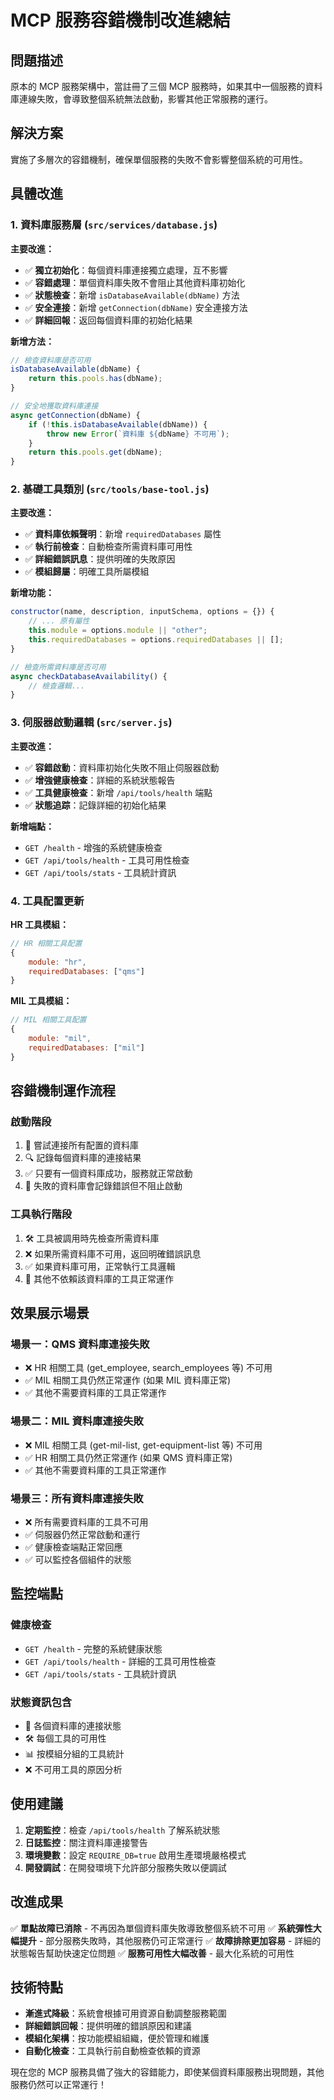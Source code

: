 # MCP 服務容錯機制改進總結

## 問題描述

原本的 MCP 服務架構中，當註冊了三個 MCP 服務時，如果其中一個服務的資料庫連線失敗，會導致整個系統無法啟動，影響其他正常服務的運行。

## 解決方案

實施了多層次的容錯機制，確保單個服務的失敗不會影響整個系統的可用性。

## 具體改進

### 1. 資料庫服務層 (`src/services/database.js`)

**主要改進：**

- ✅ **獨立初始化**：每個資料庫連接獨立處理，互不影響
- ✅ **容錯處理**：單個資料庫失敗不會阻止其他資料庫初始化
- ✅ **狀態檢查**：新增 `isDatabaseAvailable(dbName)` 方法
- ✅ **安全連接**：新增 `getConnection(dbName)` 安全連接方法
- ✅ **詳細回報**：返回每個資料庫的初始化結果

**新增方法：**

```javascript
// 檢查資料庫是否可用
isDatabaseAvailable(dbName) {
    return this.pools.has(dbName);
}

// 安全地獲取資料庫連接
async getConnection(dbName) {
    if (!this.isDatabaseAvailable(dbName)) {
        throw new Error(`資料庫 ${dbName} 不可用`);
    }
    return this.pools.get(dbName);
}
```

### 2. 基礎工具類別 (`src/tools/base-tool.js`)

**主要改進：**

- ✅ **資料庫依賴聲明**：新增 `requiredDatabases` 屬性
- ✅ **執行前檢查**：自動檢查所需資料庫可用性
- ✅ **詳細錯誤訊息**：提供明確的失敗原因
- ✅ **模組歸屬**：明確工具所屬模組

**新增功能：**

```javascript
constructor(name, description, inputSchema, options = {}) {
    // ... 原有屬性
    this.module = options.module || "other";
    this.requiredDatabases = options.requiredDatabases || [];
}

// 檢查所需資料庫是否可用
async checkDatabaseAvailability() {
    // 檢查邏輯...
}
```

### 3. 伺服器啟動邏輯 (`src/server.js`)

**主要改進：**

- ✅ **容錯啟動**：資料庫初始化失敗不阻止伺服器啟動
- ✅ **增強健康檢查**：詳細的系統狀態報告
- ✅ **工具健康檢查**：新增 `/api/tools/health` 端點
- ✅ **狀態追踪**：記錄詳細的初始化結果

**新增端點：**

- `GET /health` - 增強的系統健康檢查
- `GET /api/tools/health` - 工具可用性檢查
- `GET /api/tools/stats` - 工具統計資訊

### 4. 工具配置更新

**HR 工具模組：**

```javascript
// HR 相關工具配置
{
    module: "hr",
    requiredDatabases: ["qms"]
}
```

**MIL 工具模組：**

```javascript
// MIL 相關工具配置
{
    module: "mil",
    requiredDatabases: ["mil"]
}
```

## 容錯機制運作流程

### 啟動階段

1. 📡 嘗試連接所有配置的資料庫
2. 🔍 記錄每個資料庫的連接結果
3. ✅ 只要有一個資料庫成功，服務就正常啟動
4. 📝 失敗的資料庫會記錄錯誤但不阻止啟動

### 工具執行階段

1. 🛠️ 工具被調用時先檢查所需資料庫
2. ❌ 如果所需資料庫不可用，返回明確錯誤訊息
3. ✅ 如果資料庫可用，正常執行工具邏輯
4. 🔄 其他不依賴該資料庫的工具正常運作

## 效果展示場景

### 場景一：QMS 資料庫連接失敗

- ❌ HR 相關工具 (get_employee, search_employees 等) 不可用
- ✅ MIL 相關工具仍然正常運作 (如果 MIL 資料庫正常)
- ✅ 其他不需要資料庫的工具正常運作

### 場景二：MIL 資料庫連接失敗

- ❌ MIL 相關工具 (get-mil-list, get-equipment-list 等) 不可用
- ✅ HR 相關工具仍然正常運作 (如果 QMS 資料庫正常)
- ✅ 其他不需要資料庫的工具正常運作

### 場景三：所有資料庫連接失敗

- ❌ 所有需要資料庫的工具不可用
- ✅ 伺服器仍然正常啟動和運行
- ✅ 健康檢查端點正常回應
- ✅ 可以監控各個組件的狀態

## 監控端點

### 健康檢查

- `GET /health` - 完整的系統健康狀態
- `GET /api/tools/health` - 詳細的工具可用性檢查
- `GET /api/tools/stats` - 工具統計資訊

### 狀態資訊包含

- 🔗 各個資料庫的連接狀態
- 🛠️ 每個工具的可用性
- 📊 按模組分組的工具統計
- ❌ 不可用工具的原因分析

## 使用建議

1. **定期監控**：檢查 `/api/tools/health` 了解系統狀態
2. **日誌監控**：關注資料庫連接警告
3. **環境變數**：設定 `REQUIRE_DB=true` 啟用生產環境嚴格模式
4. **開發調試**：在開發環境下允許部分服務失敗以便調試

## 改進成果

✅ **單點故障已消除** - 不再因為單個資料庫失敗導致整個系統不可用
✅ **系統彈性大幅提升** - 部分服務失敗時，其他服務仍可正常運行
✅ **故障排除更加容易** - 詳細的狀態報告幫助快速定位問題
✅ **服務可用性大幅改善** - 最大化系統的可用性

## 技術特點

- **漸進式降級**：系統會根據可用資源自動調整服務範圍
- **詳細錯誤回報**：提供明確的錯誤原因和建議
- **模組化架構**：按功能模組組織，便於管理和維護
- **自動化檢查**：工具執行前自動檢查依賴的資源

現在您的 MCP 服務具備了強大的容錯能力，即使某個資料庫服務出現問題，其他服務仍然可以正常運行！
